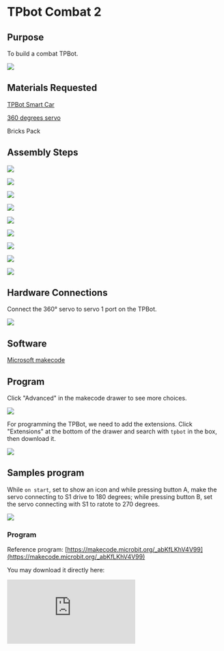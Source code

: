 ﻿---
sidebar_position: 6
sidebar_label: TPbot Combat 2
---

# TPbot Combat 2

## Purpose

To build a combat TPBot.


![](https://wiki-media-ef.oss-cn-hongkong.aliyuncs.com//images/tpbot-brick-expansion-case-06-01.png)

## Materials Requested


[TPBot Smart Car](https://www.elecfreaks.com/tpbot.html)

[360 degrees servo](https://www.elecfreaks.com/geekservo-2kg-360-degrees-compatible-with-lego.html)

Bricks Pack



## Assembly Steps

![](https://wiki-media-ef.oss-cn-hongkong.aliyuncs.com//images/tpbot-brick-expansion-step-06-01.png)

![](https://wiki-media-ef.oss-cn-hongkong.aliyuncs.com//images/tpbot-brick-expansion-step-06-02.png)

![](https://wiki-media-ef.oss-cn-hongkong.aliyuncs.com//images/tpbot-brick-expansion-step-06-03.png)

![](https://wiki-media-ef.oss-cn-hongkong.aliyuncs.com//images/tpbot-brick-expansion-step-06-04.png)

![](https://wiki-media-ef.oss-cn-hongkong.aliyuncs.com//images/tpbot-brick-expansion-step-06-05.png)

![](https://wiki-media-ef.oss-cn-hongkong.aliyuncs.com//images/tpbot-brick-expansion-step-06-06.png)

![](https://wiki-media-ef.oss-cn-hongkong.aliyuncs.com//images/tpbot-brick-expansion-step-06-07.png)

![](https://wiki-media-ef.oss-cn-hongkong.aliyuncs.com//images/tpbot-brick-expansion-step-06-08.png)

![](https://wiki-media-ef.oss-cn-hongkong.aliyuncs.com//images/tpbot-brick-expansion-step-06-09.png)




## Hardware Connections

Connect the 360° servo to servo 1 port on the TPBot.

![](https://wiki-media-ef.oss-cn-hongkong.aliyuncs.com//images/tpbot-brick-expansion-case-01-02.png)


## Software

[Microsoft makecode](https://makecode.microbit.org/#)


## Program



Click "Advanced" in the makecode drawer to see more choices.

![](https://wiki-media-ef.oss-cn-hongkong.aliyuncs.com//images/tpbot-brick-expansion-case-01-03.png)

For programming the TPBot, we need to add the extensions. Click "Extensions" at the bottom of the drawer and search with `tpbot` in the box, then download it.

![](https://wiki-media-ef.oss-cn-hongkong.aliyuncs.com//images/tpbot-brick-expansion-case-01-04.png)


## Samples program

While `on start`, set to show an icon and while pressing button A,  make the servo connecting to S1 drive to 180 degrees; while pressing button B, set the servo connecting with S1 to ratote to 270 degrees.

![](https://wiki-media-ef.oss-cn-hongkong.aliyuncs.com//images/tpbot-brick-expansion-case-04-05.png)


### Program

Reference program: [https://makecode.microbit.org/_abKfLKhV4V99](https://makecode.microbit.org/_abKfLKhV4V99)

You may download it directly here:

<div
    style={{
        position: 'relative',
        paddingBottom: '60%',
        overflow: 'hidden',
    }}
>
    <iframe
        src="https://makecode.microbit.org/_abKfLKhV4V99"
        frameborder="0"
        sandbox="allow-popups allow-forms allow-scripts allow-same-origin"
        style={{
            position: 'absolute',
            width: '100%',
            height: '100%',
        }}
    />
</div>

## Conclusion:


While pressing button A, the push rod raised up; while pressing button B, the push rod pushes to the side way.
